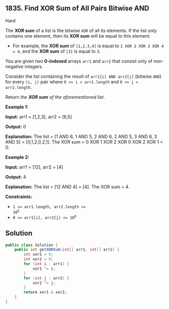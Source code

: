 ## 1835\. Find XOR Sum of All Pairs Bitwise AND

Hard

The **XOR sum** of a list is the bitwise `XOR` of all its elements. If the list only contains one element, then its **XOR sum** will be equal to this element.

*   For example, the **XOR sum** of `[1,2,3,4]` is equal to `1 XOR 2 XOR 3 XOR 4 = 4`, and the **XOR sum** of `[3]` is equal to `3`.

You are given two **0-indexed** arrays `arr1` and `arr2` that consist only of non-negative integers.

Consider the list containing the result of `arr1[i] AND arr2[j]` (bitwise `AND`) for every `(i, j)` pair where `0 <= i < arr1.length` and `0 <= j < arr2.length`.

Return _the **XOR sum** of the aforementioned list_.

**Example 1:**

**Input:** arr1 = [1,2,3], arr2 = [6,5]

**Output:** 0

**Explanation:** The list = [1 AND 6, 1 AND 5, 2 AND 6, 2 AND 5, 3 AND 6, 3 AND 5] = [0,1,2,0,2,1]. The XOR sum = 0 XOR 1 XOR 2 XOR 0 XOR 2 XOR 1 = 0.

**Example 2:**

**Input:** arr1 = [12], arr2 = [4]

**Output:** 4

**Explanation:** The list = [12 AND 4] = [4]. The XOR sum = 4.

**Constraints:**

*   <code>1 <= arr1.length, arr2.length <= 10<sup>5</sup></code>
*   <code>0 <= arr1[i], arr2[j] <= 10<sup>9</sup></code>

## Solution

```java
public class Solution {
    public int getXORSum(int[] arr1, int[] arr2) {
        int xor1 = 0;
        int xor2 = 0;
        for (int i : arr1) {
            xor1 ^= i;
        }
        for (int j : arr2) {
            xor2 ^= j;
        }
        return xor1 & xor2;
    }
}
```